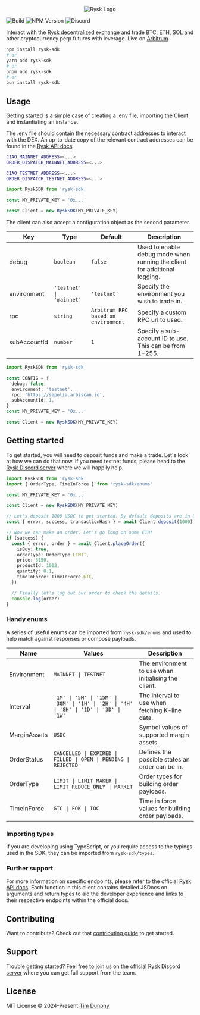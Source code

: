 <p align="center">
  <img alt="Rysk Logo" src="https://app.rysk.finance/brand/rysk-finance-uncorrelated-returns-join-the-community-today.webp" />
</p>

![Build](https://img.shields.io/github/actions/workflow/status/MeanBoyCousin/rysk-sdk/release.yml?style=flat-square&label=Build&color=%234177f6&link=https://github.com/MeanBoyCousin/rysk-sdk/actions/workflows/release.yml)
![NPM Version](https://img.shields.io/npm/v/rysk-sdk?style=flat-square&label=NPM&color=%234177f6&link=https://www.npmjs.com/package/rysk-sdk)
![Discord](https://img.shields.io/discord/912754653756796950?style=flat-square&logo=discord&logoColor=%23fff&label=Discord&color=%234177f6&link=https://discord.gg/Az8dEA8ARs)

Interact with the [Rysk decentralized exchange](https://app.rysk.finance/) and trade BTC, ETH, SOL and other cryptocurrency perp futures with leverage. Live on [Arbitrum](https://arbitrum.io/).

```bash
npm install rysk-sdk
# or
yarn add rysk-sdk
# or
pnpm add rysk-sdk
# or
bun install rysk-sdk
```

## Usage

Getting started is a simple case of creating a .env file, importing the Client and instantiating an instance.

The .env file should contain the necessary contract addresses to interact with the DEX. An up-to-date copy of the relevant contract addresses can be found in the [Rysk API docs](https://rysk.readme.io/reference/contract-addresses).

```sh
CIAO_MAINNET_ADDRESS=<...>
ORDER_DISPATCH_MAINNET_ADDRESS=<...>

CIAO_TESTNET_ADDRESS=<...>
ORDER_DISPATCH_TESTNET_ADDRESS=<...>
```

```ts
import RyskSDK from 'rysk-sdk'

const MY_PRIVATE_KEY = '0x...'

const Client = new RyskSDK(MY_PRIVATE_KEY)
```

The client can also accept a configuration object as the second parameter.

| Key          | Type                     | Default                           | Description                                                               |
|--------------|--------------------------|-----------------------------------|---------------------------------------------------------------------------|
| debug        | `boolean`                | `false`                             | Used to enable debug mode when running the client for additional logging. |
| environment  | `'testnet' \| 'mainnet'` | `'testnet'`                         | Specify the environment you wish to trade in.                             |
| rpc          | `string`                 | `Arbitrum RPC based on environment` | Specify a custom RPC url to used.                                         |
| subAccountId | `number`                 | `1`                                 | Specify a sub-account ID to use. This can be from 1-255.                  |

```ts
import RyskSDK from 'rysk-sdk'

const CONFIG = {
  debug: false,
  environment: 'testnet',
  rpc: 'https://sepolia.arbiscan.io',
  subAccountId: 1,
}
const MY_PRIVATE_KEY = '0x...'

const Client = new RyskSDK(MY_PRIVATE_KEY)
```

## Getting started

To get started, you will need to deposit funds and make a trade. Let's look at how we can do that now. If you need testnet funds, please head to the [Rysk Discord server](https://discord.gg/Az8dEA8ARs) where we will happily help.

```ts
import RyskSDK from 'rysk-sdk'
import { OrderType, TimeInForce } from 'rysk-sdk/enums'

const MY_PRIVATE_KEY = '0x...'

const Client = new RyskSDK(MY_PRIVATE_KEY)

// Let's deposit 1000 USDC to get started. By default deposits are in USDC.
const { error, success, transactionHash } = await Client.deposit(1000)

// Now we can make an order. Let's go long on some ETH!
if (success) {
  const { error, order } = await Client.placeOrder({
    isBuy: true,
    orderType: OrderType.LIMIT,
    price: 3150,
    productId: 1002,
    quantity: 0.1,
    timeInForce: TimeInForce.GTC,
  })

  // Finally let's log out our order to check the details.
  console.log(order)
}
```

### Handy enums

A series of useful enums can be imported from `rysk-sdk/enums` and used to help match against responses or compose payloads.

| Name         | Values                                                                                   | Description                                          |
|--------------|------------------------------------------------------------------------------------------|------------------------------------------------------|
| Environment  | `MAINNET \| TESTNET`                                                                     | The environment to use when initialising the client. |
| Interval     | `'1M' \| '5M' \| '15M' \| '30M' \| '1H' \| '2H' \| '4H' \| '8H' \| '1D' \| '3D' \| '1W'` | The interval to use when fetching K-line data.       |
| MarginAssets | `USDC`                                                                                   | Symbol values of supported margin assets.            |
| OrderStatus  | `CANCELLED \| EXPIRED \| FILLED \| OPEN \| PENDING \| REJECTED`                          | Defines the possible states an order can be in.      |
| OrderType    | `LIMIT \| LIMIT_MAKER \| LIMIT_REDUCE_ONLY \| MARKET`                                    | Order types for building order payloads.             |
| TimeInForce  | `GTC \| FOK \| IOC`                                                                      | Time in force values for building order payloads.    |

### Importing types

If you are developing using TypeScript, or you require access to the typings used in the SDK, they can be imported from `rysk-sdk/types`.

### Further support

For more information on specific endpoints, please refer to the official [Rysk API docs](https://rysk.readme.io/reference/rysk-api-introduction). Each function in this client contains detailed JSDocs on arguments and return types to aid the developer experience and links to their respective endpoints within the official docs.

## Contributing

Want to contribute? Check out that [contributing guide](https://github.com/MeanBoyCousin/rysk-sdk/blob/master/CONTRIBUTING.md) to get started.

## Support

Trouble getting started? Feel free to join us on the official [Rysk Discord server](https://discord.gg/Az8dEA8ARs) where you can get full support from the team.

## License

MIT License © 2024-Present [Tim Dunphy](https://github.com/MeanBoyCousin)
